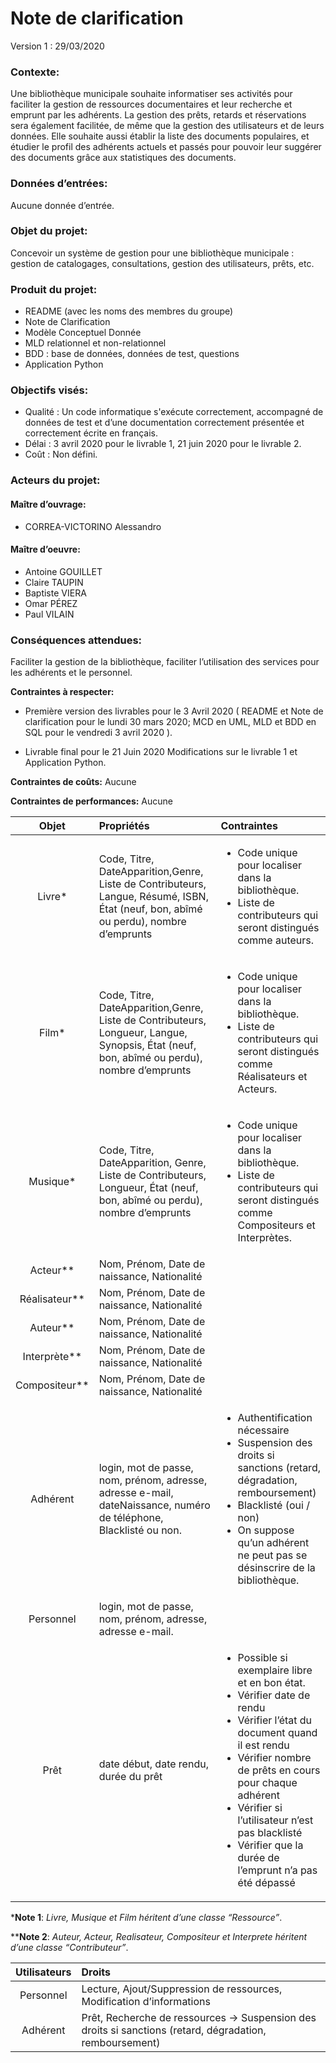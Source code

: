 # Note de clarification

Version 1 : 29/03/2020

### Contexte: 

Une bibliothèque municipale souhaite informatiser ses activités pour faciliter la gestion de ressources documentaires et leur recherche et emprunt par les adhérents. 
La gestion des prêts, retards et réservations sera également facilitée, de même que la gestion des utilisateurs et de leurs données. 
Elle souhaite aussi établir la liste des documents populaires, et étudier le profil des adhérents actuels et passés pour pouvoir leur suggérer des 
documents grâce aux statistiques des documents.


### Données d’entrées:

Aucune donnée d’entrée.

### Objet du projet: 

Concevoir un système de gestion pour une bibliothèque municipale : gestion de catalogages, consultations, gestion des utilisateurs, prêts, etc.

### Produit du projet: 

* README (avec les noms des membres du groupe)
* Note de Clarification
* Modèle Conceptuel Donnée
* MLD relationnel et non-relationnel
* BDD : base de données, données de test, questions
* Application Python


### Objectifs visés:

* Qualité : Un code informatique s'exécute correctement, accompagné de données de test et d’une documentation correctement présentée et correctement écrite en français.
* Délai : 3 avril 2020 pour le livrable 1, 21 juin 2020 pour le livrable 2.
* Coût : Non défini.

### Acteurs du projet:

#### Maître d’ouvrage: 
* CORREA-VICTORINO Alessandro

#### Maître d’oeuvre: 
* Antoine GOUILLET
* Claire TAUPIN
* Baptiste VIERA
* Omar PÉREZ
* Paul VILAIN

### Conséquences attendues:

Faciliter la gestion de la bibliothèque, faciliter l’utilisation des services pour les adhérents et le personnel.

**Contraintes à respecter:** 
* Première version des livrables pour le 3 Avril 2020 
        ( README et Note de clarification pour le lundi 30 mars 2020; 
        MCD en UML, MLD et BDD en SQL pour le vendredi 3 avril 2020 ).

* Livrable final pour le 21 Juin 2020
        Modifications sur le livrable 1 et Application Python.

**Contraintes de coûts:** 
Aucune 

**Contraintes de performances:** 
Aucune



|**Objet**    |**Propriétés**        |**Contraintes**|
|:-------:|:---------------|:--------|
|Livre* |Code, Titre, DateApparition,Genre, Liste de Contributeurs, Langue, Résumé, ISBN, État (neuf, bon, abîmé ou perdu), nombre d’emprunts|<ul><li>Code unique pour localiser dans la bibliothèque.</li><li>Liste de contributeurs qui seront distingués comme auteurs.</li></ul>|
|Film*      |Code, Titre, DateApparition,Genre, Liste de Contributeurs, Longueur, Langue, Synopsis, État (neuf, bon, abîmé ou perdu), nombre d’emprunts|<ul><li>Code unique pour localiser dans la bibliothèque.</li><li>Liste de contributeurs qui seront distingués comme Réalisateurs et Acteurs.</li></ul>|
|Musique*|Code, Titre, DateApparition, Genre, Liste de Contributeurs, Longueur, État (neuf, bon, abîmé ou perdu), nombre d’emprunts|<ul><li>Code unique pour localiser dans la bibliothèque.</li><li>Liste de contributeurs qui seront distingués comme Compositeurs et Interprètes.</li></ul>|
|Acteur**|Nom, Prénom, Date de naissance, Nationalité||
|Réalisateur**|Nom, Prénom, Date de naissance, Nationalité||
|Auteur**|Nom, Prénom, Date de naissance, Nationalité||
|Interprète**|Nom, Prénom, Date de naissance, Nationalité||
|Compositeur**|Nom, Prénom, Date de naissance, Nationalité||
|Adhérent|login, mot de passe, nom, prénom, adresse, adresse e-mail, dateNaissance, numéro de téléphone, Blacklisté ou non.|<ul><li>Authentification nécessaire</li><li>Suspension des droits si sanctions (retard, dégradation, remboursement)</li><li>Blacklisté (oui / non)</li><li>On suppose qu’un adhérent ne peut pas se désinscrire de la bibliothèque.</li></ul>|
|Personnel|login, mot de passe, nom, prénom, adresse, adresse e-mail.||
|Prêt|date début, date rendu, durée du prêt| <ul><li>Possible si exemplaire libre et en bon état.</li><li>Vérifier date de rendu</li><li>Vérifier l’état du document quand il est rendu</li><li>Vérifier nombre de prêts en cours pour chaque adhérent</li><li>Vérifier si l’utilisateur n’est pas blacklisté</li><li>Vérifier que la durée de l’emprunt n’a pas été dépassé</li></ul>|

***Note 1**: _Livre,  Musique et Film héritent d’une classe “Ressource”_.

****Note 2**: _Auteur, Acteur, Realisateur, Compositeur et Interprete héritent d’une classe “Contributeur”_.

|**Utilisateurs**|**Droits**|
|:----------:|:--------|
|Personnel|Lecture, Ajout/Suppression de ressources, Modification d’informations|
|Adhérent|Prêt, Recherche de ressources -> Suspension des droits si sanctions (retard, dégradation, remboursement)|

